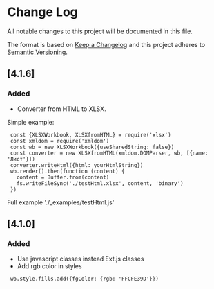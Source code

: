 # Change Log
All notable changes to this project will be documented in this file.

The format is based on [Keep a Changelog](http://keepachangelog.com/)
and this project adheres to [Semantic Versioning](http://semver.org/).

## [4.1.6]
### Added
  - Converter from HTML to XLSX.

 Simple example:
  ```
   const {XLSXWorkbook, XLSXfromHTML} = require('xlsx')
   const xmldom = require('xmldom')
   const wb = new XLSXWorkbook({useSharedString: false})
   const converter = new XLSXfromHTML(xmldom.DOMParser, wb, [{name: 'Лист'}])
   converter.writeHtml({html: yourHtmlString})
   wb.render().then(function (content) {
     content = Buffer.from(content)
     fs.writeFileSync('./testHtml.xlsx', content, 'binary')
   })
  ```

 Full example './_examples/testHtml.js'

## [4.1.0]
### Added
  - Use javascript classes instead Ext.js classes
  - Add rgb color in styles
  
  ```
   wb.style.fills.add({fgColor: {rgb: 'FFCFE39D'}})
  ```

